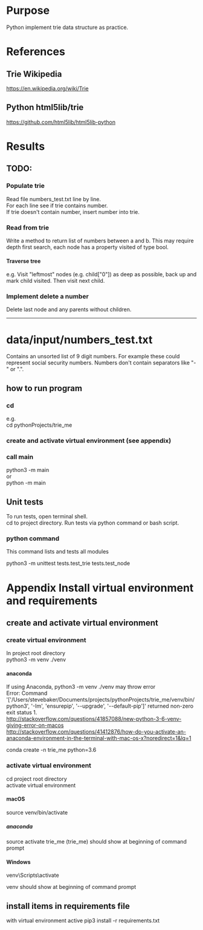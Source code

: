 # Purpose
Python implement trie data structure as practice.  

# References
## Trie Wikipedia
https://en.wikipedia.org/wiki/Trie

## Python html5lib/trie
https://github.com/html5lib/html5lib-python

# Results

## TODO:

### Populate trie
Read file numbers_test.txt line by line.  
For each line see if trie contains number.  
If trie doesn't contain number, insert number into trie.  

### Read from trie
Write a method to return list of numbers between a and b.
This may require depth first search, each node has a property visited of type bool.

#### Traverse tree
e.g. Visit "leftmost" nodes (e.g. child["0"]) as deep as possible, back up and mark child visited.
Then visit next child.

### Implement delete a number
Delete last node and any parents without children.

---

# data/input/numbers_test.txt
Contains an unsorted list of 9 digit numbers.
For example these could represent social security numbers.
Numbers don't contain separators like "-" or ".".

## how to run program
### cd <project root directory>  
e.g.  
cd pythonProjects/trie_me

### create and activate virtual environment (see appendix)

### call main
python3 -m main  
or  
python -m main


## Unit tests
To run tests, open terminal shell.  
cd to project directory. Run tests via python command or bash script.

### python command
This command lists and tests all modules

python3 -m unittest tests.test_trie tests.test_node


# Appendix Install virtual environment and requirements

## create and activate virtual environment
### create virtual environment
In project root directory  
python3 -m venv ./venv

#### anaconda
If using Anaconda, python3 -m venv ./venv may throw error  
Error: Command '['/Users/stevebaker/Documents/projects/pythonProjects/trie_me/venv/bin/python3', '-Im', 'ensurepip', '--upgrade', '--default-pip']' returned non-zero exit status 1.  
http://stackoverflow.com/questions/41857088/new-python-3-6-venv-giving-error-on-macos  
http://stackoverflow.com/questions/41412876/how-do-you-activate-an-anaconda-environment-in-the-terminal-with-mac-os-x?noredirect=1&lq=1  

conda create -n trie_me python=3.6

### activate virtual environment
cd project root directory  
activate virtual environment
#### macOS
source venv/bin/activate
##### anaconda
source activate trie_me
(trie_me) should show at beginning of command prompt  

#### Windows
venv\Scripts\activate

venv should show at beginning of command prompt  

## install items in requirements file
with virtual environment active
pip3 install -r requirements.txt

